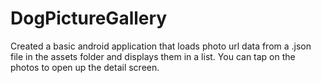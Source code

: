 # DogPictureGallery

Created a basic android application that loads photo url data from a .json file in the assets folder and displays them in a list.
You can tap on the photos to open up the detail screen.
